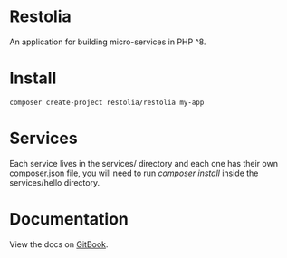 # Restolia
An application for building micro-services in PHP ^8.

# Install

```
composer create-project restolia/restolia my-app
```

# Services
Each service lives in the services/ directory and each one has their own composer.json file, you will need to run *composer install* inside the services/hello directory.

# Documentation
View the docs on [GitBook](https://benosborne.gitbook.io/restolia/).